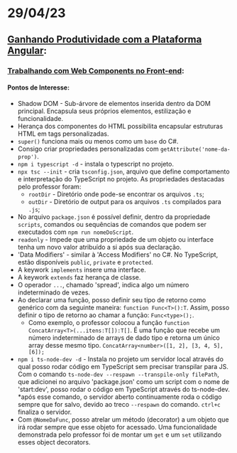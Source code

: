 # 29/04/23

## [Ganhando Produtividade com a Plataforma Angular](/2_ganhando-produtividade-com-angular/):

### [Trabalhando com Web Components no Front-end](/2_ganhando-produtividade-com-angular/1_trabalhando-com-web-components-no-front-end/):

#### Pontos de Interesse:
- Shadow DOM - Sub-árvore de elementos inserida dentro da DOM principal. Encapsula seus próprios elementos, estilização e funcionalidade.
- Herança dos componentes do HTML possibilita encapsular estruturas HTML em tags personalizadas.
- `super()` funciona mais ou menos como um `base` do C#.
- Consigo criar propriedades personalizadas com `getAttribute('nome-da-prop')`.
- `npm i typescript -d` - instala o typescript no projeto.
- `npx tsc --init` - cria `tsconfig.json`, arquivo que define comportamento e interpretação do TypeScript no projeto. As propriedades destacadas pelo professor foram:
    - `rootDir` - Diretório onde pode-se encontrar os arquivos `.ts`;
    - `outDir` - Diretório de output para os arquivos `.ts` compilados para `.js`;
- No arquivo `package.json` é possível definir, dentro da propriedade `scripts`, comandos ou sequências de comandos que podem ser executados com `npm run nomeDoScript`.
- `readonly` - Impede que uma propriedade de um objeto ou interface tenha um novo valor atribuído a si após sua declaração.
- 'Data Modifiers' - similar à 'Access Modifiers' no C#. No TypeScript, estão disponíveis `public`, `private` e `protected`.
- A keywork `implements` insere uma interface.
- A keywork `extends` faz herança de classe.
- O operador `...`, chamado 'spread', indica algo um número indeterminado de vezes.
- Ao declarar uma função, posso definir seu tipo de retorno como genérico com da seguinte maneira: `function Func<T>():T`. Assim, posso definir o tipo de retorno ao chamar a função: `Func<type>();`.
    - Como exemplo, o professor colocou a função `function ConcatArray<T>(...itens:T[]):T[]`. É uma função que recebe um número indeterminado de arrays de dado tipo e retorna um único array desse mesmo tipo. `ConcatArray<number>([1, 2], [3, 4, 5], [6]);`
- `npm i ts-node-dev -d` - Instala no projeto um servidor local através do qual posso rodar código em TypeScript sem precisar transpilar para JS. Com o comando `ts-node-dev --respawn --transpile-only filePath`, que adicionei no arquivo 'package.json' como um script com o nome de 'start:dev', posso rodar o código em TypeScript através do ts-node-dev. *após esse comando, o servidor aberto continuamente roda o código sempre que for salvo, devido ao treco `--respawn` do comando. `ctrl+c` finaliza o servidor.
- Com `@NomeDaFunc`, posso atrelar um método (decorator) a um objeto que irá rodar sempre que esse objeto for acessado. Uma funcionalidade demonstrada pelo professor foi de montar um `get` e um `set` utilizando esses object decorators.